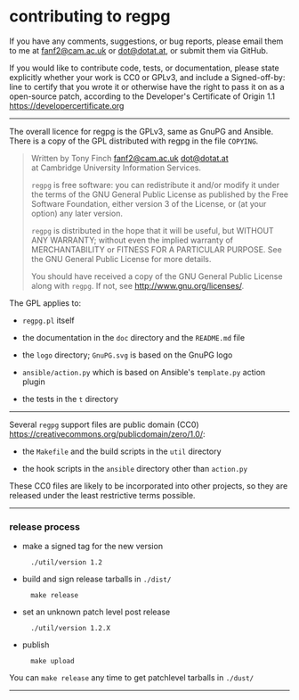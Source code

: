 contributing to regpg
=====================

If you have any comments, suggestions, or bug reports, please email
them to me at <fanf2@cam.ac.uk> or <dot@dotat.at>, or submit them via
GitHub.

If you would like to contribute code, tests, or documentation,
please state explicitly whether your work is CC0 or GPLv3, and
include a Signed-off-by: line to certify that you wrote it or
otherwise have the right to pass it on as a open-source patch,
according to the Developer's Certificate of Origin 1.1
<https://developercertificate.org>

----------------------------------------------------------------

The overall licence for regpg is the GPLv3, same as GnuPG and Ansible.
There is a copy of the GPL distributed with regpg in the file `COPYING`.

> Written by Tony Finch <fanf2@cam.ac.uk> <dot@dotat.at>  
> at Cambridge University Information Services.  
>
> `regpg` is free software: you can redistribute it and/or modify
> it under the terms of the GNU General Public License as published by
> the Free Software Foundation, either version 3 of the License, or
> (at your option) any later version.
>
> `regpg` is distributed in the hope that it will be useful,
> but WITHOUT ANY WARRANTY; without even the implied warranty of
> MERCHANTABILITY or FITNESS FOR A PARTICULAR PURPOSE.  See the
> GNU General Public License for more details.
>
> You should have received a copy of the GNU General Public License
> along with `regpg`.  If not, see <http://www.gnu.org/licenses/>.

The GPL applies to:

  * `regpg.pl` itself

  * the documentation in the `doc` directory and the `README.md` file

  * the `logo` directory; `GnuPG.svg` is based on the GnuPG logo

  * `ansible/action.py` which is based on Ansible's `template.py` action plugin

  * the tests in the `t` directory

----------------------------------------------------------------

Several `regpg` support files are public domain (CC0)
<https://creativecommons.org/publicdomain/zero/1.0/>:

  * the `Makefile` and the build scripts in the `util` directory

  * the hook scripts in the `ansible` directory other than `action.py`

These CC0 files are likely to be incorporated into other projects,
so they are released under the least restrictive terms possible.

----------------------------------------------------------------

### release process

* make a signed tag for the new version

        ./util/version 1.2

* build and sign release tarballs in `./dist/`

        make release

* set an unknown patch level post release

        ./util/version 1.2.X

* publish

        make upload

You can `make release` any time to get patchlevel tarballs in `./dust/`

----------------------------------------------------------------
